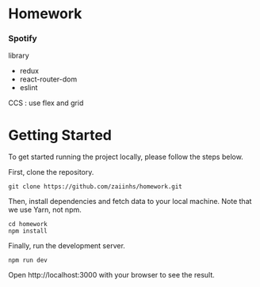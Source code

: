 # Homework

### Spotify

library

- redux
- react-router-dom
- eslint

CCS :
use flex and grid

# Getting Started

To get started running the project locally, please follow the steps below.

First, clone the repository.

```
git clone https://github.com/zaiinhs/homework.git
```

Then, install dependencies and fetch data to your local machine. Note that we use Yarn, not npm.

```
cd homework
npm install
```

Finally, run the development server.

```
npm run dev
```

Open http://localhost:3000 with your browser to see the result.
